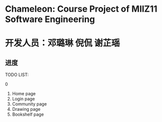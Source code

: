 #  Chameleon: Course Project of MIIZ11 Software Engineering 

# 开发人员：邓璐琳 倪侃 谢芷瑶

##  进度
TODO LIST:

0
1. Home page
2. Login page
3. Community page
4. Drawing page
5. Bookshelf page